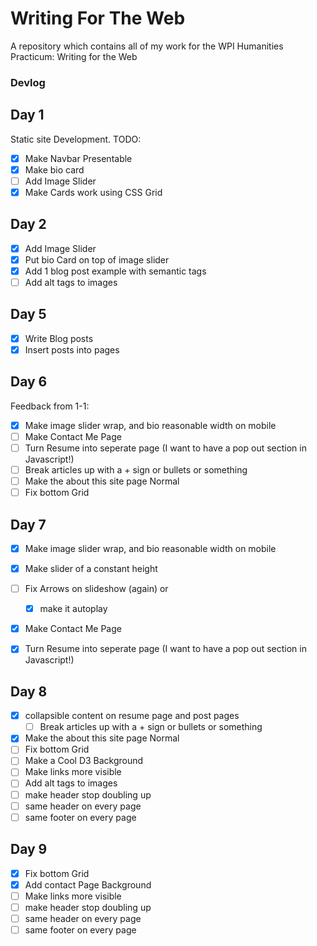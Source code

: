 # Writing For The Web
 
A repository which contains all of my work for the WPI Humanities Practicum: Writing for the Web

### Devlog

## Day 1
Static site Development. 
TODO:
- [X] Make Navbar Presentable
- [X] Make bio card
- [ ] Add Image Slider
- [x] Make Cards work using CSS Grid

## Day 2

- [x] Add Image Slider
- [x] Put bio Card on top of image slider
- [X] Add 1 blog post example with semantic tags
- [ ] Add alt tags to images

## Day 5

- [x] Write Blog posts
- [x] Insert posts into pages

## Day 6 

Feedback from 1-1:
- [X] Make image slider wrap, and bio reasonable width on mobile
- [ ] Make Contact Me Page
- [ ] Turn Resume into seperate page (I want to have a pop out section in Javascript!)
- [ ] Break articles up with a + sign or bullets or something
- [ ] Make the about this site page Normal
- [ ] Fix bottom Grid

## Day 7
- [X] Make image slider wrap, and bio reasonable width on mobile
- [x] Make slider of a constant height
- [ ] Fix Arrows on slideshow (again) or 
    - [x] make it autoplay
- [x] Make Contact Me Page
- [x] Turn Resume into seperate page (I want to have a pop out section in Javascript!)


## Day 8

- [x] collapsible content on resume page and post pages
    - [ ] Break articles up with a + sign or bullets or something
- [x] Make the about this site page Normal
- [ ] Fix bottom Grid
- [ ] Make a Cool D3 Background
- [ ] Make links more visible
- [ ] Add alt tags to images
- [ ] make header stop doubling up
- [ ] same header on every page
- [ ] same footer on every page

## Day 9

- [x] Fix bottom Grid
- [x] Add contact Page Background
- [ ] Make links more visible
- [ ] make header stop doubling up
- [ ] same header on every page
- [ ] same footer on every page